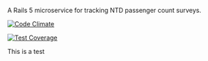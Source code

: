 A Rails 5 microservice for tracking NTD passenger count surveys.


[![Code Climate](https://codeclimate.com/github/umts/microservices-ntdsurveys/badges/gpa.svg)](https://codeclimate.com/github/umts/microservices-ntdsurveys)

[![Test Coverage](https://codeclimate.com/github/umts/microservices-ntdsurveys/badges/coverage.svg)](https://codeclimate.com/github/umts/microservices-ntdsurveys/coverage)

This is a test
